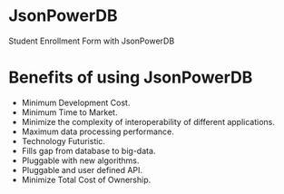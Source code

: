 # JsonPowerDB
Student Enrollment Form with JsonPowerDB

# Benefits of using JsonPowerDB
* Minimum Development Cost.
* Minimum Time to Market.
* Minimize the complexity of interoperability of different applications.
* Maximum data processing performance.
* Technology Futuristic.
* Fills gap from database to big-data.
* Pluggable with new algorithms.
* Pluggable and user defined API.
* Minimize Total Cost of Ownership.
